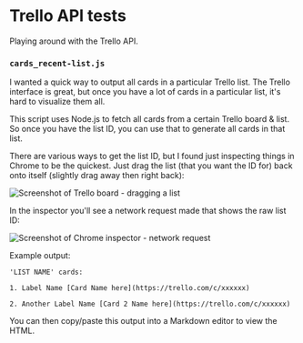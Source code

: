 # Trello API tests

Playing around with the Trello API.

### `cards_recent-list.js`

I wanted a quick way to output all cards in a particular Trello list. The Trello interface is great, but once you have a lot of cards in a particular list, it's hard to visualize them all.

This script uses Node.js to fetch all cards from a certain Trello board & list. So once you have the list ID, you can use that to generate all cards in that list.

There are various ways to get the list ID, but I found just inspecting things in Chrome to be the quickest. Just drag the list (that you want the ID for) back onto itself (slightly drag away then right back):

![Screenshot of Trello board - dragging a list](mattthommes.github.io/trello_api/img/trello1.png)

In the inspector you'll see a network request made that shows the raw list ID:

![Screenshot of Chrome inspector - network request](mattthommes.github.io/trello_api/img/trello2.png)

Example output:

	'LIST NAME' cards:

	1. Label Name [Card Name here](https://trello.com/c/xxxxxx)

	2. Another Label Name [Card 2 Name here](https://trello.com/c/xxxxxx)

You can then copy/paste this output into a Markdown editor to view the HTML.